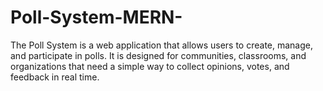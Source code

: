 # Poll-System-MERN-
The Poll System is a web application that allows users to create, manage, and participate in polls. It is designed for communities, classrooms, and organizations that need a simple way to collect opinions, votes, and feedback in real time.
